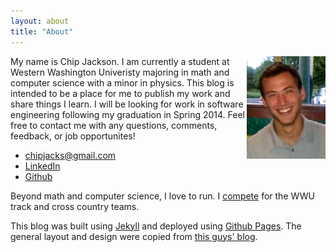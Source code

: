 ```yaml
---
layout: about
title: "About"
---
```


<img src="/images/profile_pic.png" width="25%" align="right"/>
My name is Chip Jackson. I am currently a student at Western Washington
Univeristy majoring in math and computer science with a minor in
physics. This blog is intended to be a place for me to publish my work and
share things I learn. I will be looking for work in software engineering
following my graduation in Spring 2014. Feel free to contact me with any
questions, comments, feedback, or job opportunites!   

* <a href="mailto:chipjacks@gmail.com">chipjacks@gmail.com</a>
* <a href="http://www.linkedin.com/pub/chip-jackson/66/967/675/">LinkedIn</a>
* <a href="https://github.com/chipjacks">Github</a>

Beyond math and computer science, I love to run. I
[compete](http://www.wwuvikings.com/sports/c-xc/mtt/jackson_chip00.html)
for the WWU track and cross country teams.

This blog was built using <a href="http://jekyllrb.com/">Jekyll</a> and
deployed using <a href="http://pages.github.com/">Github Pages</a>. The
general layout and design were copied from <a href="http://rsms.me/">this
guys' blog</a>.
